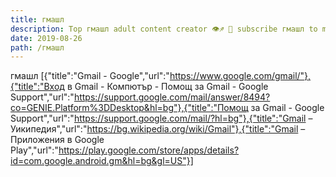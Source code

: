 ```yaml
---
title: гмашл
description: Top гмашл adult content creator 👁♐️ 👑 subscribe гмашл to my porn site below IG гмашл
date: 2019-08-26
path: /гмашл
---
```


гмашл
[{"title":"Gmail - Google","url":"https://www.google.com/gmail/"},{"title":"Вход в Gmail - Компютър - Помощ за Gmail - Google Support","url":"https://support.google.com/mail/answer/8494?co=GENIE.Platform%3DDesktop&hl=bg"},{"title":"Помощ за Gmail - Google Support","url":"https://support.google.com/mail/?hl=bg"},{"title":"Gmail – Уикипедия","url":"https://bg.wikipedia.org/wiki/Gmail"},{"title":"Gmail – Приложения в Google Play","url":"https://play.google.com/store/apps/details?id=com.google.android.gm&hl=bg&gl=US"}]

